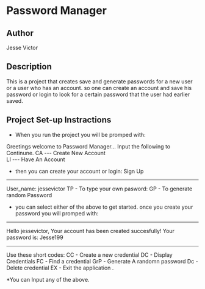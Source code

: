 # Password Manager

## Author
Jesse Victor

## Description
This is a project that creates save and generate passwords for a new user or a user who has an account. so one can create an account and save his password or login to look for a certain password that the user had earlier saved.

## Project Set-up Instractions
 * When you run the project you will be promped with:

Greetings welcome to Password Manager...
 Input the following to Continune.
 CA ---  Create New Account  
 LI ---  Have An Account  

 * then you can create your account or login:
 Sign Up
**************************************************
User_name: jessevictor
 TP - To type your own pasword:
 GP - To generate random Password

 * you can select either of the above to get started.
 once you create  your password you will promped with:
 *************************************************************************************
Hello jessevictor, Your account has been created succesfully! Your password is: Jesse199
*************************************************************************************
Use these short codes:
 CC - Create a new credential 
 DC - Display Credentials 
 FC - Find a credential 
 GrP - Generate A randomn password 
 Dc - Delete credential 
 EX - Exit the application .

 *You can Input any of the above.
